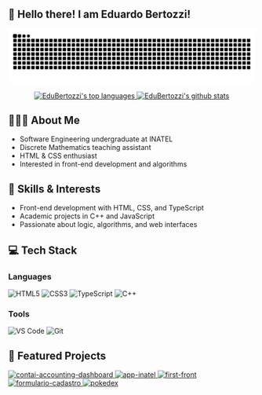 ## 👋 Hello there! I am Eduardo Bertozzi!

<p align="center">
  <img src="https://raw.githubusercontent.com/muriloonunes/muriloonunes/output/snake.svg" alt="Snake animation" />
</p>

<p align="center">
  <a href="https://github.com/EduBertozzi?tab=repositories">
    <img height="180" src="https://github-readme-stats.vercel.app/api/top-langs?username=EduBertozzi&show_icons=true&layout=compact&locale=en&theme=blue_navy&title_color=7cf800&card_width=180" alt="EduBertozzi's top languages"/>
  </a>
  <a href="https://github.com/EduBertozzi">
    <img height="180" src="https://github-readme-stats.vercel.app/api?username=EduBertozzi&show_icons=true&locale=en&theme=blue_navy&title_color=7cf800&card_width=180" alt="EduBertozzi's github stats"/>
  </a>
</p>

## 🙋🏽‍♂️ About Me

- Software Engineering undergraduate at INATEL
- Discrete Mathematics teaching assistant
- HTML & CSS enthusiast
- Interested in front-end development and algorithms

## 🚀 Skills & Interests

- Front-end development with HTML, CSS, and TypeScript
- Academic projects in C++ and JavaScript
- Passionate about logic, algorithms, and web interfaces

## 💻 **Tech Stack**

### **Languages**
![HTML5](https://img.shields.io/badge/html5-%23E34F26.svg?style=for-the-badge&logo=html5&logoColor=white)
![CSS3](https://img.shields.io/badge/css3-%231572B6.svg?style=for-the-badge&logo=css3&logoColor=white)
![TypeScript](https://img.shields.io/badge/typescript-%23007ACC.svg?style=for-the-badge&logo=typescript&logoColor=white)
![C++](https://img.shields.io/badge/c++-%2300599C.svg?style=for-the-badge&logo=c%2B%2B&logoColor=white)

### **Tools**
![VS Code](https://img.shields.io/badge/VSCode-0078d7.svg?style=for-the-badge&logo=visual-studio-code&logoColor=white)
![Git](https://img.shields.io/badge/git-%23F05033.svg?style=for-the-badge&logo=git&logoColor=white)

## 📂 Featured Projects

<a href="https://github.com/EduBertozzi/contai-accounting-dashboard">
  <img src="https://github-readme-stats.vercel.app/api/pin?username=EduBertozzi&repo=contai-accounting-dashboard&locale=en&theme=blue_navy&title_color=7cf800" alt="contai-accounting-dashboard"/>
</a>
<a href="https://github.com/EduBertozzi/app-inatel">
  <img src="https://github-readme-stats.vercel.app/api/pin?username=EduBertozzi&repo=app-inatel&locale=en&theme=blue_navy&title_color=7cf800" alt="app-inatel"/>
</a>
<a href="https://github.com/EduBertozzi/first-front">
  <img src="https://github-readme-stats.vercel.app/api/pin?username=EduBertozzi&repo=first-front&locale=en&theme=blue_navy&title_color=7cf800" alt="first-front"/>
</a>
<a href="https://github.com/EduBertozzi/formulario-cadastro">
  <img src="https://github-readme-stats.vercel.app/api/pin?username=EduBertozzi&repo=formulario-cadastro&locale=en&theme=blue_navy&title_color=7cf800" alt="formulario-cadastro"/>
</a>
<a href="https://github.com/EduBertozzi/pokedex">
  <img src="https://github-readme-stats.vercel.app/api/pin?username=EduBertozzi&repo=pokedex&locale=en&theme=blue_navy&title_color=7cf800" alt="pokedex"/>
</a>

##
